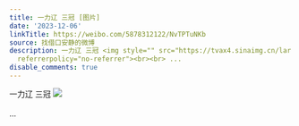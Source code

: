 ```yaml
---
title: 一力辽 三冠 [图片]
date: '2023-12-06'
linkTitle: https://weibo.com/5878312122/NvTPTuNKb
source: 找借口安静的微博
description: 一力辽 三冠 <img style="" src="https://tvax4.sinaimg.cn/large/006pONvQgy1hkka1h3vhrj30qo0li401.jpg"
  referrerpolicy="no-referrer"><br><br> ...
disable_comments: true
---
```

一力辽 三冠 <img style="" src="https://tvax4.sinaimg.cn/large/006pONvQgy1hkka1h3vhrj30qo0li401.jpg" referrerpolicy="no-referrer"><br><br> ...